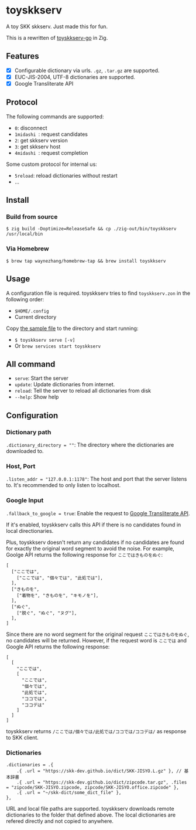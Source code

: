 # toyskkserv

A toy SKK skkserv. Just made this for fun.

This is a rewritten of [toyskkserv-go](https://github.com/waynezhang/toyskkserv-go) in Zig.

## Features

- [x] Configurable dictionary via urls. `.gz`, `.tar.gz` are supported.
- [x] EUC-JIS-2004, UTF-8 dictionaries are supported.
- [x] Google Transliterate API

## Protocol

The following commands are supported:

- `0`: disconnect
- `1midashi `: request candidates
- `2`: get skkserv version
- `3`: get skkserv host
- `4midashi `: request completion

Some custom protocol for internal us:

- `5reload`: reload dictionaries without restart
- ...

## Install

### Build from source

`$ zig build -Doptimize=ReleaseSafe && cp ./zig-out/bin/toyskkserv /usr/local/bin`

### Via Homebrew

`$ brew tap waynezhang/homebrew-tap && brew install toyskkserv`

## Usage

A configuration file is required. toyskkserv tries to find `toyskkserv.zon` in the following order:

- `$HOME/.config`
- Current directory

Copy [the sample file](https://github.com/waynezhang/toyskkserv/blob/main/conf/toyskkserv.zon) to the directory and start running:

- `$ toyskkserv serve [-v]`
- Or `brew services start toyskkserv`

## All command

- `serve`: Start the server
- `update`: Update dictionaries from internet.
- `reload`: Tell the server to reload all dictionaries from disk
- `--help`: Show help

## Configuration

### Dictionary path

`.dictionary_directory = ""`: The directory where the dictionaries are downloaded to.

### Host, Port

`.listen_addr = "127.0.0.1:1178"`: The host and port that the server listens to. It's recommended to only listen to localhost.

### Google Input

`.fallback_to_google = true`: Enable the request to [Google Transliterate API](https://www.google.co.jp/ime/cgiapi.html).

If it's enabled, toyskkserv calls this API if there is no candidates found in local directionaries.

Plus, toyskkserv doesn't return any candidates if no candidates are found for exactly the original word segment to avoid the noise. For example, Goolge API returns the following response for `ここではきものをぬぐ`:

```
[
  ["ここでは",
    ["ここでは", "個々では", "此処では"],
  ],
  ["きものを",
    ["着物を", "きものを", "キモノを"],
  ],
  ["ぬぐ",
    ["脱ぐ", "ぬぐ", "ヌグ"],
  ],
]
```

Since there are no word segment for the original request `ここではきものをぬぐ`, no candidates will be returned. However, if the request word is `ここでは` and Google API returns the following response:

```
[
  [
    "ここでは",
    [
      "ここでは",
      "個々では",
      "此処では",
      "ココでは",
      "ココデは"
    ]
  ]
]
```

toyskkserv returns `/ここでは/個々では/此処では/ココでは/ココデは/` as response to SKK client.

### Dictionaries

```
.dictionaries = .{
    .{ .url = "https://skk-dev.github.io/dict/SKK-JISYO.L.gz" }, // 基本辞書
    .{ .url = "https://skk-dev.github.io/dict/zipcode.tar.gz", .files = "zipcode/SKK-JISYO.zipcode, zipcode/SKK-JISYO.office.zipcode" },
    .{ .url = "~/skk-dict/some_dict_file" },
},
```

URL and local file paths are supported. toyskkserv downloads remote dictionaries to the folder that defined above. The local dictionaries are refered directly and not copied to anywhere.

